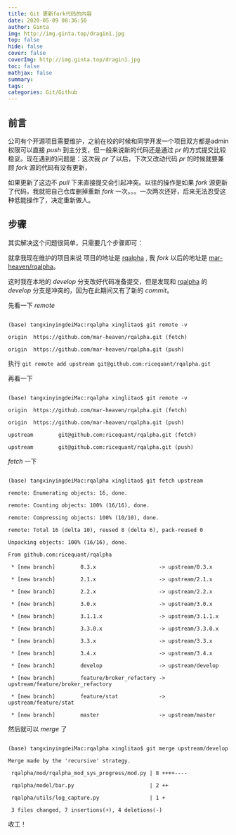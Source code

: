 ```yaml
---
title: Git 更新fork代码的内容
date: 2020-05-09 08:36:50
author: Ginta
img: http://img.ginta.top/dragin1.jpg
top: false
hide: false
cover: false
coverImg: http://img.ginta.top/dragin1.jpg
toc: false
mathjax: false
summary:
tags: 
categories: Git/Github
---
```

## 前言
公司有个开源项目需要维护，之前在校的时候和同学开发一个项目双方都是admin权限可以直接 *push* 到主分支，但一般来说新的代码还是通过 *pr* 的方式提交比较稳妥。现在遇到的问题是：这次我 *pr* 了以后，下次又改动代码 *pr* 的时候就要兼顾 *fork* 源的代码有没有更新，
如果更新了这边不 *pull* 下来直接提交会引起冲突。以往的操作是如果 *fork* 源更新了代码，我就把自己仓库删掉重新 *fork* 一次。。。一次两次还好，后来无法忍受这种低能操作了，决定重新做人。

## 步骤
其实解决这个问题很简单，只需要几个步骤即可：
就拿我现在维护的项目来说 项目的地址是 [rqalpha](git@github.com:ricequant/rqalpha.git) , 我 *fork* 以后的地址是 [mar-heaven/rqalpha](https://github.com/mar-heaven/rqalpha)。

这时我在本地的 *develop* 分支改好代码准备提交，但是发现和  [rqalpha](git@github.com:ricequant/rqalpha.git) 的 *develop* 分支是冲突的，因为在此期间又有了新的 *commit*。
先看一下 *remote*
```
(base) tangxinyingdeiMac:rqalpha xinglitao$ git remote -v
origin  https://github.com/mar-heaven/rqalpha.git (fetch)
origin  https://github.com/mar-heaven/rqalpha.git (push)
```
执行  `git remote add upstream git@github.com:ricequant/rqalpha.git`
再看一下
```
(base) tangxinyingdeiMac:rqalpha xinglitao$ git remote -v
origin  https://github.com/mar-heaven/rqalpha.git (fetch)
origin  https://github.com/mar-heaven/rqalpha.git (push)
upstream        git@github.com:ricequant/rqalpha.git (fetch)
upstream        git@github.com:ricequant/rqalpha.git (push)
```
*fetch* 一下
```
(base) tangxinyingdeiMac:rqalpha xinglitao$ git fetch upstream
remote: Enumerating objects: 16, done.
remote: Counting objects: 100% (16/16), done.
remote: Compressing objects: 100% (10/10), done.
remote: Total 16 (delta 10), reused 8 (delta 6), pack-reused 0
Unpacking objects: 100% (16/16), done.
From github.com:ricequant/rqalpha
 * [new branch]        0.3.x                    -> upstream/0.3.x
 * [new branch]        2.1.x                    -> upstream/2.1.x
 * [new branch]        2.2.x                    -> upstream/2.2.x
 * [new branch]        3.0.x                    -> upstream/3.0.x
 * [new branch]        3.1.1.x                  -> upstream/3.1.1.x
 * [new branch]        3.3.0.x                  -> upstream/3.3.0.x
 * [new branch]        3.3.x                    -> upstream/3.3.x
 * [new branch]        3.4.x                    -> upstream/3.4.x
 * [new branch]        develop                  -> upstream/develop
 * [new branch]        feature/broker_refactory -> upstream/feature/broker_refactory
 * [new branch]        feature/stat             -> upstream/feature/stat
 * [new branch]        master                   -> upstream/master
```

然后就可以 *merge* 了
```
(base) tangxinyingdeiMac:rqalpha xinglitao$ git merge upstream/develop
Merge made by the 'recursive' strategy.
 rqalpha/mod/rqalpha_mod_sys_progress/mod.py | 8 ++++----
 rqalpha/model/bar.py                        | 2 ++
 rqalpha/utils/log_capture.py                | 1 +
 3 files changed, 7 insertions(+), 4 deletions(-)
```

收工！